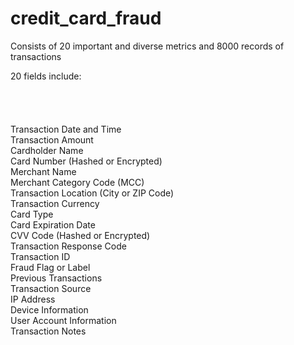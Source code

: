 # credit_card_fraud
Consists of 20 important and diverse metrics and 8000 records of transactions

20 fields include: <br /><br /><br /><br /><br />
Transaction Date and Time <br />
Transaction Amount<br />
Cardholder Name <br />
Card Number (Hashed or Encrypted) <br />
Merchant Name <br />
Merchant Category Code (MCC) <br />
Transaction Location (City or ZIP Code) <br />
Transaction Currency <br />
Card Type <br />
Card Expiration Date <br />
CVV Code (Hashed or Encrypted) <br />
Transaction Response Code <br />
Transaction ID <br />
Fraud Flag or Label <br />
Previous Transactions <br />
Transaction Source <br />
IP Address <br />
Device Information <br />
User Account Information <br />
Transaction Notes <br />
